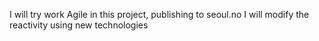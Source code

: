 I will try work Agile in this project, publishing to seoul.no
I will modify the reactivity using new technologies
